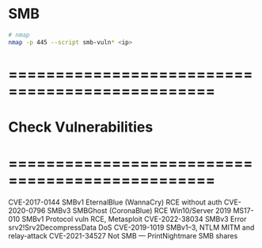 # SMB

```sh
# nmap
nmap -p 445 --script smb-vuln* <ip>


```
# ================================================
#   Check Vulnerabilities
# ================================================

CVE-2017-0144	    SMBv1 EternalBlue (WannaCry)	            RCE without auth
CVE-2020-0796	    SMBv3 SMBGhost (CoronaBlue)	                RCE Win10/Server 2019
MS17-010	        SMBv1 Protocol vuln       	                RCE, Metasploit
CVE-2022-38034	    SMBv3 Error srv2!Srv2DecompressData         DoS
CVE-2019-1019	    SMBv1–3, NTLM	                            MITM and relay-attack
CVE-2021-34527	    Not SMB — PrintNightmare	                SMB shares
